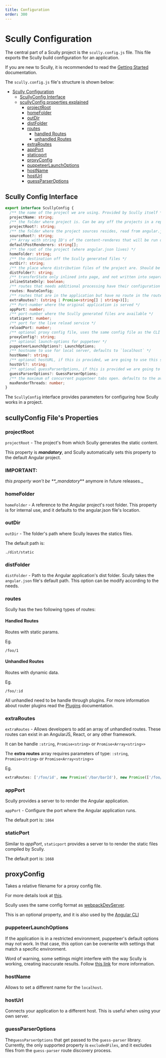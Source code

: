 ```yaml
---
title: Configuration
order: 300
---
```


# Scully Configuration

The central part of a Scully project is the `scully.config.js` file. This file exports the Scully build configuration for an application.

If you are new to Scully, it is recommended to read the [Getting Started](getting-started.md) documentation.

<!--- TODO: If you want to enhance a Scully project, read the [Utils](utils.md) documentation. --->

The `scully.config.js` file's structure is shown below:

- [Scully Configuration](#scully-configuration)
  - [ScullyConfig Interface](#scullyconfig-interface)
  - [scullyConfig properties explained](#scullyconfig-properties-explained)
    - [projectRoot](#projectroot)
    - [homeFolder](#homefolder)
    - [outDir](#outdir)
    - [distFolder](#distfolder)
    - [routes](#routes)
      - [handled Routes](#handled-routes)
      - [unhandled Routes](#unhandled-routes)
    - [extraRoutes](#extraroutes)
    - [appPort](#appport)
    - [staticport](#staticport)
    - [proxyConfig](#proxyconfig)
    - [puppeteerLaunchOptions](#puppeteerlaunchoptions)
    - [hostName](#hostname)
    - [hostUrl](#hosturl)
    - [guessParserOptions](#guessparseroptions)

## Scully Config Interface

```ts
export interface ScullyConfig {
  /** the name of the project we are using. Provided by Scully itself */
  projectName: string;
  /** the folder where project is. Can be any off the projects in a repo, read from angular.json */
  projectRoot?: string;
  /** the folder where the project sources resides, read from angular.json */
  sourceRoot?: string;
  /** Array with string ID's of the content-renderes that will be run on all routes */
  defaultPostRenderers: string[];
  /** the root of the project (where angular.json lives) */
  homeFolder: string;
  /** the destination off the Scully generated files */
  outDir?: string;
  /** the place where distribution files of the project are. Should be a subfolder of dist. */
  distFolder?: string;
  /** transferState only inlined into page, and not written into separate data.json */
  inlineStateOnly: boolean;
  /** routes that needs additional processing have their configuration in here */
  routes: RouteConfig;
  /** routes that are in the application but have no route in the router */
  extraRoutes?: (string | Promise<string[] | string>)[];
  /** Port-number where the original application is served */
  appPort: number;
  /** port-number where the Scully generated files are available */
  staticport: number;
  /** port for the live reload service */
  reloadPort: number;
  /** optional proxy config file, uses the same config file as the CLI */
  proxyConfig?: string;
  /** optional launch-options for puppeteer */
  puppeteerLaunchOptions?: LaunchOptions;
  /** hostname to use for local server, defaults to `localhost` */
  hostName?: string;
  /** optional hostURL, if this is provided, we are going to use this server instead of the build-in one. */
  hostUrl?: string;
  /** optional guessParserOptions, if this is provided we are going to pass those options to the guess parser. */
  guessParserOptions?: GuessParserOptions;
  /** the maximum of concurrent puppeteer tabs open. defaults to the available amounts of cores */
  maxRenderThreads: number;
}
```

The `ScullyConfig` interface provides parameters for configuring how Scully works in a project.

## scullyConfig File's Properties

### projectRoot

`projectRoot` - The project's from which Scully generates the static content.

This property is **_mandatory_**, and Scully automatically sets this property to the default Angular project.

### IMPORTANT:

_this property won't be \*\*\_mandatory_\*\* anymore in future releases.\_

### homeFolder

`homeFolder` - A reference to the Angular project's root folder. This property is for internal use, and it defaults to the angular.json file's location.

### outDir

`outDir` - The folder's path where Scully leaves the statics files.

The default path is:

```URL
./dist/static
```

### distFolder

`distFolder` - Path to the Angular application's dist folder. Scully takes the `angular.json` file's default path. This option can be modify according to the needs.

### routes

Scully has the two following types of routes:

#### Handled Routes

Routes with static params.

Eg.

```URL
/foo/1
```

#### Unhandled Routes

Routes with dynamic data.

Eg.

```URL
/foo/:id
```

All unhandled need to be handle through plugins. For more information about router plugins read the [Plugins](plugins.md) documentation.

### extraRoutes

`extraRoutes` - Allows developers to add an array of unhandled routes. These routes can exist in an AngularJS, React, or any other framework.

It can be handle `:string`, `Promise<string>` or `Promise<Array<string>>`

The **extra routes** array requires parameters of type: `:string`, `Promise<string>` or `Promise<Array<string>>`

Eg.

```typescript
extraRoutes: ['/foo/id', new Promise('/bar/barId'), new Promise(['/foo/fooId', '/bar/id'])];
```

### appPort

Scully provides a server to to render the Angular application.

`appPort` - Configure the port where the Angular application runs.

The default port is: `1864`

### staticPort

Similar to _appPort_, `staticport` provides a server to to render the static files compiled by Scully.

The default port is: `1668`

## proxyConfig

Takes a relative filename for a proxy config file.

For more details look at [this](https://github.com/chimurai/http-proxy-middleware/blob/master/README.md).

Scully uses the same config format as [webpackDevServer](https://webpack.js.org/configuration/dev-server/#devserverproxy).

This is an optional property, and it is also used by the [Angular CLI](https://angular.io/guide/build#proxying-to-a-backend-server)

### puppeteerLaunchOptions

If the application is in a restricted environment, puppeteer's default options may not work. In that case,
this option can be overwrite with settings that match a specific environment.

Word of warning, some settings might interfere with the way Scully is working, creating inaccurate results.
Follow [this link](https://pptr.dev/#?product=Puppeteer&version=v2.0.0&show=api-puppeteerlaunchoptions) for more information.

### hostName

Allows to set a different name for the `localhost`.

### hostUrl

Connects your application to a different host. This is useful when using your own server.

### guessParserOptions

The`guessParserOptions` that get passed to the `guess-parser` library. Currently, the only supported property is
`excludedFiles`, and it excludes files from the `guess-parser` route discovery process.

